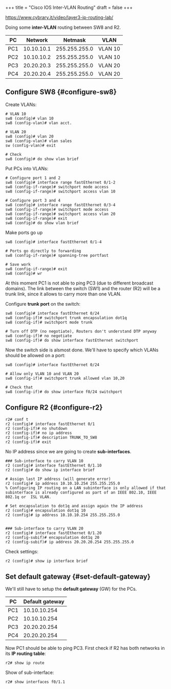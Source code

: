 +++
title = "Cisco IOS Inter-VLAN Routing"
draft = false
+++

<https://www.cybrary.it/video/layer3-ip-routing-lab/>

Doing some **inter-VLAN** routing between SW8 and R2.

| PC  | Network    | Netmask       | VLAN    |
|-----|------------|---------------|---------|
| PC1 | 10.10.10.1 | 255.255.255.0 | VLAN 10 |
| PC2 | 10.10.10.2 | 255.255.255.0 | VLAN 10 |
| PC3 | 20.20.20.3 | 255.255.255.0 | VLAN 20 |
| PC4 | 20.20.20.4 | 255.255.255.0 | VLAN 20 |


## Configure SW8 {#configure-sw8}

Create VLANs:

```text
# VLAN 10
sw8 (config)# vlan 10
sw8 (config-vlan)# vlan acct.

# VLAN 20
sw8 (config)# vlan 20
sw8 (config-vlan)# vlan sales
sw (config-vlan)# exit

# Check
sw8 (config)# do show vlan brief
```

Put PCs into VLANs:

```text
# Configure port 1 and 2
sw8 (config)# interface range fastEthernet 0/1-2
sw8 (config-if-range)# switchport mode access
sw8 (config-if-range)# switchport access vlan 10

# Configure port 3 and 4
sw8 (config)# interface range fastEthernet 0/3-4
sw8 (config-if-range)# switchport mode access
sw8 (config-if-range)# switchport access vlan 20
sw8 (config-if-range)# exit
sw8 (config)# do show vlan brief
```

Make ports go up

```text
sw8 (config)# interface fastEthernet 0/1-4

# Ports go directly to forwarding
sw8 (config-if-range)# spanning-tree portfast

# Save work
sw8 (config-if-range)# exit
sw8 (config)# wr
```

At this moment PC1 is not able to ping PC3 (due to different broadcast domains). The link between the switch (SW1) and the router (R2) will be a trunk link, since it allows to carry more than one VLAN.

Configure **trunk port** on the switch:

```text
sw8 (config)# interface fastEthernet 0/24
sw8 (config-if)# switchport trunk encapsulation dot1q
sw8 (config-if)# switchport mode trunk

# Turn off DTP (no negotiate), Routers don't understand DTP anyway
sw8 (config-if)# no negotiate
sw8 (config-if)# do show interface fastEthernet switchport
```

Now the switch side is alsmost done. We'll have to specify which VLANs should be allowed on a port:

```text
sw8 (config)# interface fastEthernet 0/24

# Allow only VLAN 10 and VLAN 20
sw8 (config-if)# switchport trunk allowed vlan 10,20

# Check that
sw8 (config-if)# do show interface f0/24 switchport
```


## Configure R2 {#configure-r2}

```text
r2# conf t
r2 (config)# interface fastEthernet 0/1
r2 (config-if)# no shutdown
r2 (config-if)# no ip address
r2 (config-if)# description TRUNK_TO_SW8
r2 (config-if)# exit
```

No IP address since we are going to create **sub-interfaces**.

```text
### Sub-interface to carry VLAN 10
r2 (config)# interface fastEthernet 0/1.10
r2 (config)# do show ip interface brief

# Assign last IP address (will generate error)
r2 (config)# ip address 10.10.10.254 255.255.255.0
% Configuring IP routing on a LAN subinterface is only allowed if that  subinterface is already configured as part of an IEEE 802.10, IEEE 802.1q or  ISL VLAN.

# Set encapsulation to dot1q and assign again the IP address
r2 (config)# encapsulation dot1q 10
r2 (config)# ip address 10.10.10.254 255.255.255.0


### Sub-interface to carry VLAN 20
r2 (config)# interface fastEthernet 0/1.20
r2 (config-subif)# encapsulation dot1q 20
r2 (config-subif)# ip address 20.20.20.254 255.255.255.0
```

Check settings:

```text
r2 (config)# show ip interface brief
```


## Set default gateway {#set-default-gateway}

We'll still have to setup the **default gateway** (GW) for the PCs.

| PC  | Default gateway |
|-----|-----------------|
| PC1 | 10.10.10.254    |
| PC2 | 10.10.10.254    |
| PC3 | 20.20.20.254    |
| PC4 | 20.20.20.254    |

Now PC1 should be able to ping PC3. First check if R2 has both networks in its **IP routing table**:

```text
r2# show ip route
```

Show of sub-interface:

```text
r2# show interfaces f0/1.1
```
